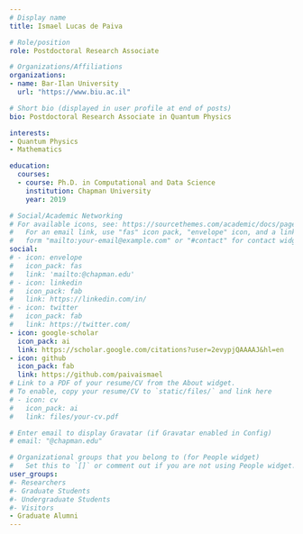 ```yaml
---
# Display name
title: Ismael Lucas de Paiva

# Role/position
role: Postdoctoral Research Associate

# Organizations/Affiliations
organizations:
- name: Bar-Ilan University
  url: "https://www.biu.ac.il"

# Short bio (displayed in user profile at end of posts)
bio: Postdoctoral Research Associate in Quantum Physics

interests:
- Quantum Physics
- Mathematics

education:
  courses:
  - course: Ph.D. in Computational and Data Science
    institution: Chapman University
    year: 2019

# Social/Academic Networking
# For available icons, see: https://sourcethemes.com/academic/docs/page-builder/#icons
#   For an email link, use "fas" icon pack, "envelope" icon, and a link in the
#   form "mailto:your-email@example.com" or "#contact" for contact widget.
social:
# - icon: envelope
#   icon_pack: fas
#   link: 'mailto:@chapman.edu'
# - icon: linkedin
#   icon_pack: fab
#   link: https://linkedin.com/in/
# - icon: twitter
#   icon_pack: fab
#   link: https://twitter.com/
- icon: google-scholar
  icon_pack: ai
  link: https://scholar.google.com/citations?user=2evypjQAAAAJ&hl=en
- icon: github
  icon_pack: fab
  link: https://github.com/paivaismael
# Link to a PDF of your resume/CV from the About widget.
# To enable, copy your resume/CV to `static/files/` and link here 
# - icon: cv
#   icon_pack: ai
#   link: files/your-cv.pdf

# Enter email to display Gravatar (if Gravatar enabled in Config)
# email: "@chapman.edu"

# Organizational groups that you belong to (for People widget)
#   Set this to `[]` or comment out if you are not using People widget.
user_groups:
#- Researchers
#- Graduate Students
#- Undergraduate Students
#- Visitors
- Graduate Alumni
---
```


